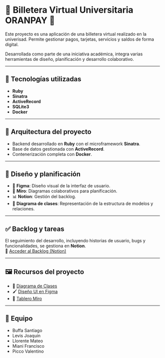 # 📱 Billetera Virtual Universitaria ORANPAY 🍊

Este proyecto es una aplicación de una billetera virtual realizado en la univerisad. Permite gestionar pagos, tarjetas, servicios y saldos de forma digital.  

Desarrollada como parte de una iniciativa académica, integra varias herramientas de diseño, planificación y desarrollo colaborativo.

---

## 🚀 Tecnologías utilizadas

- **Ruby**  
- **Sinatra**  
- **ActiveRecord**  
- **SQLite3**
- **Docker**  


---

## 📐 Arquitectura del proyecto

- Backend desarrollado en **Ruby** con el microframework **Sinatra**.  
- Base de datos gestionada con **ActiveRecord**.  
- Contenerización completa con **Docker**.  

---

## 🧠 Diseño y planificación

- 🎨 **Figma**: Diseño visual de la interfaz de usuario.  
- 🧩 **Miro**: Diagramas colaborativos para planificación.  
- 📊 **Notion**: Gestión del backlog. 
- 🧱 **Diagrama de clases**: Representación de la estructura de modelos y relaciones.

---

## ✅ Backlog y tareas

El seguimiento del desarrollo, incluyendo historias de usuario, bugs y funcionalidades, se gestiona en **Notion**.  
🔗 [Acceder al Backlog (Notion)](https://www.notion.so/Backlog-OranPay-1ed008fca20a8040a707fa4e7a810ca4?pvs=4)

---

## 🖼️ Recursos del proyecto

- 📄 [Diagrama de Clases](diagramadeclases_oranpay.jpg)
- 🖌️ [Diseño UI en Figma](https://www.figma.com/design/EYfNv2UwfJVbxNCNlShlxL/Proyecto-IS?node-id=9-6&p=f&t=8PynLV5sQ9Vti0n3-0)
- 🧠 [Tablero Miro](https://miro.com/app/board/uXjVIGhOz2U=/)

---

## 👥 Equipo

- Buffa Santiago 
- Levis Joaquin  
- Llorente Mateo
- Miani Francisco
- Picco Valentino  

